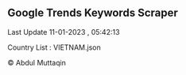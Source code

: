 

## Google Trends Keywords Scraper 
 
Last Update 11-01-2023 , 05:42:13

Country List :
VIETNAM.json



© Abdul Muttaqin 
